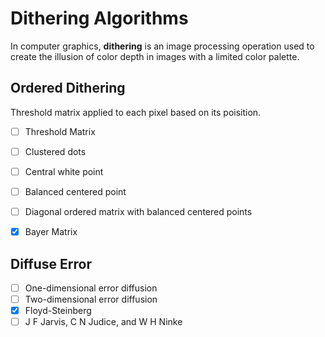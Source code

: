 # Dithering Algorithms

In computer graphics, **dithering** is an image processing operation used to create the illusion of color depth in images with a limited color palette.

## Ordered Dithering
Threshold matrix applied to each pixel based on its poisition.

- [ ] Threshold Matrix
- [ ] Clustered dots
- [ ] Central white point
- [ ] Balanced centered point
- [ ] Diagonal ordered matrix with balanced centered points
- [x] Bayer Matrix


## Diffuse Error
- [ ] One-dimensional error diffusion
- [ ] Two-dimensional error diffusion
- [x] Floyd-Steinberg
- [ ] J F Jarvis, C N Judice, and W H Ninke